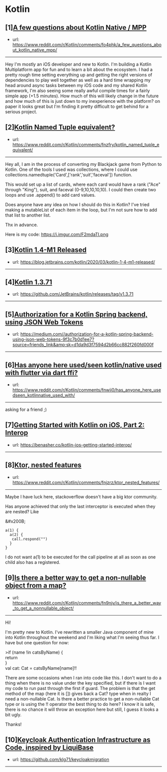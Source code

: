 # Kotlin
## [1][A few questions about Kotlin Native / MPP](https://www.reddit.com/r/Kotlin/comments/fo4phk/a_few_questions_about_kotlin_native_mpp/)
- url: https://www.reddit.com/r/Kotlin/comments/fo4phk/a_few_questions_about_kotlin_native_mpp/
---
Hey I'm mostly an iOS developer and new to Kotlin. I'm building a Kotlin Multiplatform app for fun and to learn a bit about the ecosystem. I had a pretty rough time setting everything up and getting the right versions of dependencies to play well together as well as a hard time wrapping my head around async tasks between my iOS code and my shared Kotlin framework, I'm also seeing some really awful compile times for a fairly simple app (+1.5 minutes). How much of this will likely change in the future and how much of this is just down to my inexperience with the platform? on paper it looks great but I'm finding it pretty difficult to get behind for a serious project.
## [2][Kotlin Named Tuple equivalent?](https://www.reddit.com/r/Kotlin/comments/fnzfry/kotlin_named_tuple_equivalent/)
- url: https://www.reddit.com/r/Kotlin/comments/fnzfry/kotlin_named_tuple_equivalent/
---
Hey all, I am in the process of converting my Blackjack game from Python to Kotlin. One of the tools I used was collections, where I could use collections.namedtuple('Card',['rank','suit','faceval']) function. 

This would set up a list of cards, where each card would have a rank ("Ace" through "King"), suit, and faceval (0-9,10,10,10,10). I could then create two loops and use .append() to add card values. 

Does anyone have any idea on how I should do this in Kotlin? I've tried making a  mutableList of each item in the loop, but I'm not sure how to add that list to another list. 

Thx in advance.

Here is my code: https://i.imgur.com/F2mdaTI.png
## [3][Kotlin 1.4-M1 Released](https://www.reddit.com/r/Kotlin/comments/fnjpot/kotlin_14m1_released/)
- url: https://blog.jetbrains.com/kotlin/2020/03/kotlin-1-4-m1-released/
---

## [4][Kotlin 1.3.71](https://www.reddit.com/r/Kotlin/comments/fnmug8/kotlin_1371/)
- url: https://github.com/JetBrains/kotlin/releases/tag/v1.3.71
---

## [5][Authorization for a Kotlin Spring backend, using JSON Web Tokens](https://www.reddit.com/r/Kotlin/comments/fngfcj/authorization_for_a_kotlin_spring_backend_using/)
- url: https://medium.com//authorization-for-a-kotlin-spring-backend-using-json-web-tokens-9f3c7b0d1ee7?source=friends_link&amp;sk=d1da9d3f7594d2b66cc882f260fd000f
---

## [6][Has anyone here used/seen kotlin/native used with flutter via dart ffi?](https://www.reddit.com/r/Kotlin/comments/fnwii0/has_anyone_here_usedseen_kotlinnative_used_with/)
- url: https://www.reddit.com/r/Kotlin/comments/fnwii0/has_anyone_here_usedseen_kotlinnative_used_with/
---
asking for a friend ;)
## [7][Getting Started with Kotlin on iOS, Part 2: Interop](https://www.reddit.com/r/Kotlin/comments/fnbx8x/getting_started_with_kotlin_on_ios_part_2_interop/)
- url: https://benasher.co/kotlin-ios-getting-started-interop/
---

## [8][Ktor, nested features](https://www.reddit.com/r/Kotlin/comments/fnjzrz/ktor_nested_features/)
- url: https://www.reddit.com/r/Kotlin/comments/fnjzrz/ktor_nested_features/
---
Maybe I have luck here, stackoverflow doesn't have a big ktor community.

Has anyone achieved that only the last interceptor is executed when they are nested? Like

&amp;#x200B;

    a(1) {
      a(2) {
       call.respond("")
      }
    }

I do not want a(1) to be executed for the call pipeline at all as soon as one child also has a registered.
## [9][Is there a better way to get a non-nullable object from a map?](https://www.reddit.com/r/Kotlin/comments/fn9njv/is_there_a_better_way_to_get_a_nonnullable_object/)
- url: https://www.reddit.com/r/Kotlin/comments/fn9njv/is_there_a_better_way_to_get_a_nonnullable_object/
---
Hi!

I'm pretty new to Kotlin. I've rewritten a smaller Java component of mine into Kotlin throughout the weekend and I'm liking what I'm seeing thus far. I have but one question for now:

&gt;if (name !in catsByName) {  
 return  
}  
val cat: Cat = catsByName\[name\]!!

There are some occasions when I ran into code like this. I don't want to do a thing when there is no value under the key specified, but if there is I want my code to run past through the first if guard. The problem is that the get method of the map (here it is \[\]) gives back a Cat? type when in realty I need a non-nullable Cat. Is there a better practice to get a non-nullable Cat type or is using the !! operator the best thing to do here? I know it is safe, there is no chance it will throw an exception here but still, I guess it looks a bit ugly.

Thanks!
## [10][Keycloak Authentication Infrastructure as Code, inspired by LiquiBase](https://www.reddit.com/r/Kotlin/comments/fn1a88/keycloak_authentication_infrastructure_as_code/)
- url: https://github.com/klg71/keycloakmigration
---

